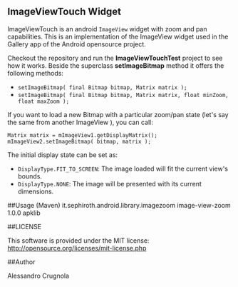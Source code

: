 ImageViewTouch Widget
----


ImageViewTouch is an android `ImageView` widget with zoom and pan capabilities.
This is an implementation of the ImageView widget used in the Gallery app of the Android opensource project.

Checkout the repository and run the **ImageViewTouchTest** project to see how it works.
Beside the superclass **setImageBitmap** method it offers the following methods:

* `setImageBitmap( final Bitmap bitmap, Matrix matrix );`
* `setImageBitmap( final Bitmap bitmap, Matrix matrix, float minZoom, float maxZoom );`


If you want to load a new Bitmap with a particular zoom/pan state (let's say the same from another ImageView ), you can call:

	Matrix matrix = mImageView1.getDisplayMatrix();
	mImageView2.setImageBitmap( bitmap, matrix );

The initial display state can be set as:

* `DisplayType.FIT_TO_SCREEN`: The image loaded will fit the current view's bounds.
* `DisplayType.NONE`: The image will be presented with its current dimensions.


##Usage (Maven)
    <dependency>
        <groupId>it.sephiroth.android.library.imagezoom</groupId>
        <artifactId>image-view-zoom</artifactId>
        <version>1.0.0</version>
        <type>apklib</type>
    </dependency>


##LICENSE

This software is provided under the MIT license:<br />
http://opensource.org/licenses/mit-license.php


##Author

Alessandro Crugnola